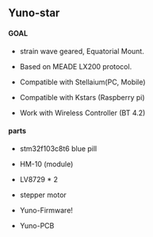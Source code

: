 ## Yuno-star



#### GOAL

- strain wave geared, Equatorial Mount.

- Based on MEADE LX200 protocol.

- Compatible with Stellaium(PC, Mobile)

- Compatible with Kstars (Raspberry pi)

- Work with Wireless Controller (BT 4.2)



#### parts

- stm32f103c8t6 blue pill

- HM-10 (module)

- LV8729 * 2

- stepper motor

+ Yuno-Firmware!

+ Yuno-PCB

